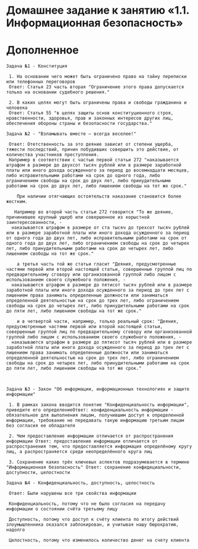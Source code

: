 
 <h1>Домашнее задание к занятию «1.1. Информационная безопасность»</h1>

  <h1>Дополненное</h1>

    Задача №1 - Конституция
     
     1. На основании чего может быть ограничено право на тайну переписки или телефонных переговоров 
     Ответ: Статья 23 часть вторая "Ограничение этого права допускается только на основании судебного решения." 
    
     2. В каких целях могут быть ограничены права и свободы гражданина и человека 
     Ответ: Статья 55 "в целях защиты основ конституционного строя, нравственности, здоровья, прав и законных интересов других лиц, обеспечения обороны страны и безопасности государства."

    Задача №2 - "Взламывать вместе – всегда веселее!"
       
     Ответ: Отетственность за это деяние зависит от степени ущерба, тяжести последствий, причин побудивших совершить это действие, от количества участников преступления.
     Например в соответствии с частью первой статьи 272 "наказывается штрафом в размере до двухсот тысяч рублей или в размере заработной платы или иного дохода осужденного за период до восемнадцати месяцев, либо исправительными работами на срок до одного года, либо ограничением свободы на срок до двух лет, либо принудительными работами на срок до двух лет, либо лишением свободы на тот же срок."  
    
        При наличии отягчающих остоятельств наказание становится более жестким.
      
       Например во второй часть статьи 272 говорится "То же деяние, причинившее крупный ущерб или совершенное из корыстной заинтересованности, -
      наказывается штрафом в размере от ста тысяч до трехсот тысяч рублей или в размере заработной платы или иного дохода осужденного за период от одного года до двух лет, либо исправительными работами на срок от одного года до двух лет, либо ограничением свободы на срок до четырех лет, либо принудительными работами на срок до четырех лет, либо лишением свободы на тот же срок."

        а третья часть той же статьи гласит "Деяния, предусмотренные частями первой или второй настоящей статьи, совершенные группой лиц по предварительному сговору или организованной группой либо лицом с использованием своего служебного положения, -
      наказываются штрафом в размере до пятисот тысяч рублей или в размере заработной платы или иного дохода осужденного за период до трех лет с лишением права занимать определенные должности или заниматься определенной деятельностью на срок до трех лет, либо ограничением свободы на срок до четырех лет, либо принудительными работами на срок до пяти лет, либо лишением свободы на тот же срок."
      
        и в четвертой части, например, только реальный срок: "Деяния, предусмотренные частями первой или второй настоящей статьи, совершенные группой лиц по предварительному сговору или организованной группой либо лицом с использованием своего служебного положения, -
      наказываются штрафом в размере до пятисот тысяч рублей или в размере заработной платы или иного дохода осужденного за период до трех лет с лишением права занимать определенные должности или заниматься определенной деятельностью на срок до трех лет, либо ограничением свободы на срок до четырех лет, либо принудительными работами на срок до пяти лет, либо лишением свободы на тот же срок."

      

    Задача №3 - Закон "Об информации, информационных технологиях и защите информации"
   
     1. В рамках закона вводится понятие "Конфиденциальность информации", приведите его определениеОтвет: конфиденциальность информации - обязательное для выполнения лицом, получившим доступ к определенной информации, требование не передавать такую информацию третьим лицам без согласия ее обладателя 
    
     2. Чем предоставление информации отличается от распространения информации Ответ: предоставление информации отличается от распространения тем, что предоставляется информация определёному кругу лиц, а распространяется среди неопределённого круга лиц

     3. Сохранение каких трёх ключевых аспектов подразумевается в термине "Информационная безопасность" Ответ: сохранение конфидециальности, доступности, целостности

    Задача №4 - Конфиденциальность, доступность, целостность
     
     Ответ: Были нарушены все три свойства информации 
    
     Конфиденциальность, потому что не было согласия на передачу информации о состоянии счёта третьему лицу 

     Доступность, потому что доступ к счёту клиента по итогу действий злоумышленника оказался заблокирован, и учитывая нашу бюрократию, надолго 

     Целостность, потому что изменилось количество денег на счету клиента 